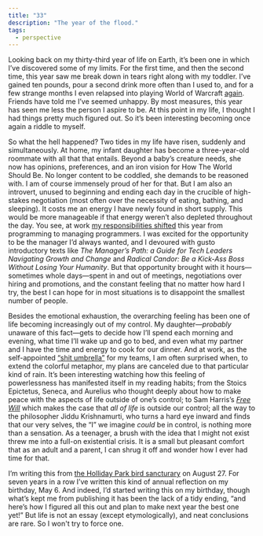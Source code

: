```yaml
---
title: "33"
description: "The year of the flood."
tags:
  - perspective
---
```


Looking back on my thirty-third year of life on Earth, it’s been one in which I’ve discovered some of my limits. For the first time, and then the second time, this year saw me break down in tears right along with my toddler. I’ve gained ten pounds, pour a second drink more often than I used to, and for a few strange months I even relapsed into playing World of Warcraft [again](/on/3600-hours). Friends have told me I’ve seemed unhappy. By most measures, this year has seen me less the person I aspire to be. At this point in my life, I thought I had things pretty much figured out. So it’s been interesting becoming once again a riddle to myself.

So what the hell happened? Two tides in my life have risen, suddenly and simultaneously. At home, my infant daughter has become a three-year-old roommate with all that that entails. Beyond a baby’s creature needs, she now has opinions, preferences, and an iron vision for How The World Should Be. No longer content to be coddled, she demands to be reasoned with. I am of course immensely proud of her for that. But I am also an introvert, unused to beginning and ending each day in the crucible of high-stakes negotiation (most often over the necessity of eating, bathing, and sleeping). It costs me an energy I have newly found in short supply. This would be more manageable if that energy weren’t also depleted throughout the day. You see, at work [my responsibilities shifted](https://work.stevegrossi.com/2018/04/05/reflections-on-my-first-few-months-as-a-manager/) this year from programming to managing programmers. I was excited for the opportunity to be the manager I’d always wanted, and I devoured with gusto introductory texts like _The Manager’s Path: a Guide for Tech Leaders Navigating Growth and Change_ and _Radical Candor: Be a Kick-Ass Boss Without Losing Your Humanity_. But that opportunity brought with it hours—sometimes whole days—spent in and out of meetings, negotiations over hiring and promotions, and the constant feeling that no matter how hard I try, the best I can hope for in most situations is to disappoint the smallest number of people.

Besides the emotional exhaustion, the overarching feeling has been one of life becoming increasingly out of my control. My daughter—_probably_ unaware of this fact—gets to decide how I’ll spend each morning and evening, what time I’ll wake up and go to bed, and even what my partner and I have the time and energy to cook for our dinner. And at work, as the self-appointed [“shit umbrella”](http://managementpatterns.blogspot.com/2013/01/pattern-shit-umbrella.html) for my teams, I am often surprised when, to extend the colorful metaphor, my plans are canceled due to that particular kind of rain. It’s been interesting watching how this feeling of powerlessness has manifested itself in my reading habits; from the Stoics Epictetus, Seneca, and Aurelius who thought deeply about how to make peace with the aspects of life outside of one’s control; to Sam Harris’s [_Free Will_](/on/free-will) which makes the case that _all of life_ is outside our control; all the way to the philosopher Jiddu Krishnamurti, who turns a hard eye inward and finds that our very selves, the “I” we imagine _could_ be in control, is nothing more than a sensation. As a teenager, a brush with the idea that I might not exist threw me into a full-on existential crisis. It is a small but pleasant comfort that as an adult and a parent, I can shrug it off and wonder how I ever had time for that.

I’m writing this from [the Holliday Park bird sancturary](https://work.stevegrossi.com/2017/10/01/quiet-places-to-work-in-indianapolis/#the-holliday-park-nature-center) on August 27. For seven years in a row I’ve written this kind of annual reflection on my birthday, May 6. And indeed, I’d started writing this on my birthday, though what’s kept me from publishing it has been the lack of a tidy ending, “and here’s how I figured all this out and plan to make next year the best one yet!” But life is not an essay (except etymologically), and neat conclusions are rare. So I won't try to force one.
